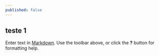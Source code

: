 ```yaml
---
published: false
---
```

## teste 1

Enter text in [Markdown](http://daringfireball.net/projects/markdown/). Use the toolbar above, or click the **?** button for formatting help.
